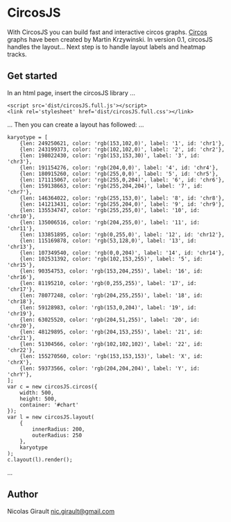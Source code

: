 CircosJS
========

With CircosJS you can build fast and interactive circos graphs.
[Circos](http://circos.ca) graphs have been created by Martin Krzywinski.
In version 0.1, circosJS handles the layout... Next step is to handle layout labels and heatmap tracks.

Get started
-----------

In an html page, insert the circosJS library
...

    <script src='dist/circosJS.full.js'></script>
    <link rel='stylesheet' href='dist/circosJS.full.css'></link>

...
Then you can create a layout has followed:
...

    karyotype = [
        {len: 249250621, color: 'rgb(153,102,0)', label: '1', id: 'chr1'},
        {len: 243199373, color: 'rgb(102,102,0)', label: '2', id: 'chr2'},
        {len: 198022430, color: 'rgb(153,153,30)', label: '3', id: 'chr3'},
        {len: 191154276, color: 'rgb(204,0,0)', label: '4', id: 'chr4'},
        {len: 180915260, color: 'rgb(255,0,0)', label: '5', id: 'chr5'},
        {len: 171115067, color: 'rgb(255,0,204)', label: '6', id: 'chr6'},
        {len: 159138663, color: 'rgb(255,204,204)', label: '7', id: 'chr7'},
        {len: 146364022, color: 'rgb(255,153,0)', label: '8', id: 'chr8'},
        {len: 141213431, color: 'rgb(255,204,0)', label: '9', id: 'chr9'},
        {len: 135534747, color: 'rgb(255,255,0)', label: '10', id: 'chr10'},
        {len: 135006516, color: 'rgb(204,255,0)', label: '11', id: 'chr11'},
        {len: 133851895, color: 'rgb(0,255,0)', label: '12', id: 'chr12'},
        {len: 115169878, color: 'rgb(53,128,0)', label: '13', id: 'chr13'},
        {len: 107349540, color: 'rgb(0,0,204)', label: '14', id: 'chr14'},
        {len: 102531392, color: 'rgb(102,153,255)', label: '5', id: 'chr15'},
        {len: 90354753, color: 'rgb(153,204,255)', label: '16', id: 'chr16'},
        {len: 81195210, color: 'rgb(0,255,255)', label: '17', id: 'chr17'},
        {len: 78077248, color: 'rgb(204,255,255)', label: '18', id: 'chr18'},
        {len: 59128983, color: 'rgb(153,0,204)', label: '19', id: 'chr19'},
        {len: 63025520, color: 'rgb(204,51,255)', label: '20', id: 'chr20'},
        {len: 48129895, color: 'rgb(204,153,255)', label: '21', id: 'chr21'},
        {len: 51304566, color: 'rgb(102,102,102)', label: '22', id: 'chr22'},
        {len: 155270560, color: 'rgb(153,153,153)', label: 'X', id: 'chrX'},
        {len: 59373566, color: 'rgb(204,204,204)', label: 'Y', id: 'chrY'},
    ];
    var c = new circosJS.circos({
        width: 500,
        height: 500,
        container: '#chart'
    });
    var l = new circosJS.layout(
        {
            innerRadius: 200,
            outerRadius: 250
        },
        karyotype
    );
    c.layout(l).render();

...
    
Author
------
Nicolas Girault
nic.girault@gmail.com
